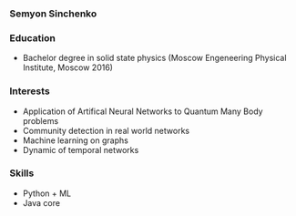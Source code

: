 ### Semyon Sinchenko

### Education

* Bachelor degree in solid state physics (Moscow Engeneering Physical Institute, Moscow 2016)

### Interests

* Application of Artifical Neural Networks to Quantum Many Body problems
* Community detection in real world networks
* Machine learning on graphs
* Dynamic of temporal networks

### Skills

* Python + ML
* Java core
